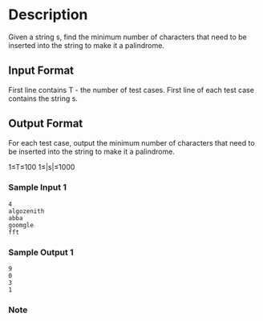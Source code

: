 
# Description
Given a string s, find the minimum number of characters that need to be inserted into the string to make it a palindrome.


## Input Format
First line contains T - the number of test cases.
First line of each test case contains the string s.


## Output Format
For each test case, output the minimum number of characters that need to be inserted into the string to make it a palindrome.

1≤T≤100
1≤|s|≤1000

### Sample Input 1

```
4
algozenith
abba
goomgle
fft
```

### Sample Output 1
```
9
0
3
1
```

### Note

